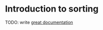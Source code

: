 # Introduction to sorting

TODO: write [great documentation](http://jacobian.org/writing/what-to-write/)
